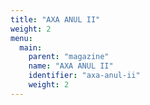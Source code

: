 ```yaml
---
title: "AXA ANUL II"
weight: 2
menu:
  main:
    parent: "magazine"
    name: "AXA ANUL II"
    identifier: "axa-anul-ii"
    weight: 2
---
```

